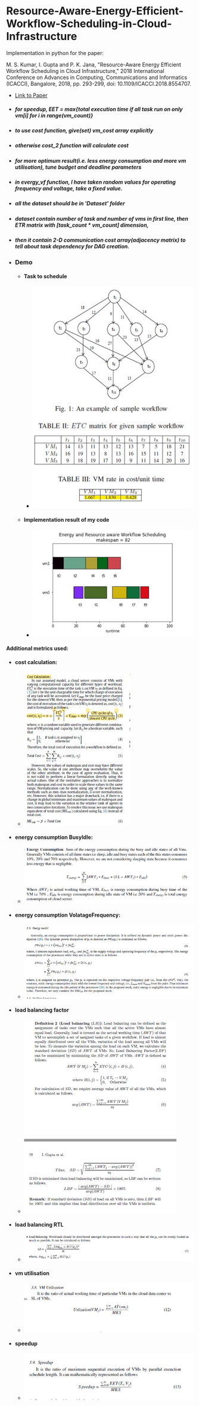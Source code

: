 # Resource-Aware-Energy-Efficient-Workflow-Scheduling-in-Cloud-Infrastructure
Implementation in python for the paper:

M. S. Kumar, I. Gupta and P. K. Jana, "Resource-Aware Energy Efficient Workflow Scheduling in Cloud Infrastructure," 2018 International Conference on Advances in Computing, Communications and Informatics (ICACCI), Bangalore, 2018, pp. 293-299, doi: 10.1109/ICACCI.2018.8554707.

* [Link to Paper](https://doi.org/10.1109/ICACCI.2018.8554707)

* ##### for speedup, EET = max{total execution time if all task run on only vm[i] for i in range(vm_count)}
* ##### to use *cost* function, give(set) vm_cost array explicitly
* ##### otherwise *cost_2* function will calculate cost
* ##### for more optimum result(i.e. less energy consumption and more vm utilisation), tune budget and deadline parameters
* ##### in *evergy_vf* function, I have taken random values for operating frequency and voltage, take a fixed value. 
* ##### all the dataset should be in 'Dataset' folder
* ##### dataset contain number of task and number of vms in first line, then ETR matrix with [task_count * vm_count] dimension,
* ##### then it contain 2-D communication cost array(adjacency matrix) to tell about task dependency for DAG creation.

* ### Demo
    
    * #### Task to schedule
        * ![Example Task](/imgs/example_task_problem.jpg)

    * #### Implementation result of my code
        * ![Optimized Schedule of tasks](/imgs/example_scheduling_result.jpg)

#### Additional metrics used:

* #### cost calculation:
    * ![cost calculation](/imgs/cost_calculation.jpeg)

* #### energy consumption BusyIdle:
    * ![energy consumption BusyIdle](/imgs/energy_consumption_bi.jpeg)

* #### energy consumption VolatageFrequency:
    * ![energy consumption VolatageFrequency](/imgs/energy_voltagefreq.jpeg)

* #### load balancing factor
    * ![load balancing factor](/imgs/load_balancing_factor.jpeg)

* #### load balancing RTL
    * ![load balancing RTL](/imgs/load_balancing.jpeg)

* #### vm utilisation
    * ![vm utilisation](/imgs/vm_utilisation.jpeg)

* #### speedup
    * ![speedup](/imgs/speed_up.jpeg)




